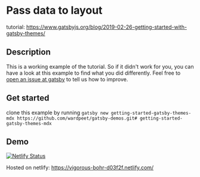 # Pass data to layout

tutorial: https://www.gatsbyjs.org/blog/2019-02-26-getting-started-with-gatsby-themes/

## Description

This is a working example of the tutorial. So if it didn't work for you, you can have a look at this example to find what you did differently. Feel free to [open an issue at gatsby](https://github.com/gatsbyjs/gatsby/issues) to tell us how to improve.

## Get started

clone this example by running `gatsby new getting-started-gatsby-themes-mdx https://github.com/wardpeet/gatsby-demos.git# getting-started-gatsby-themes-mdx`

## Demo

[![Netlify Status](https://api.netlify.com/api/v1/badges/2dcd925a-d8ff-4c94-a9c0-9b554b45091f/deploy-status)](https://app.netlify.com/sites/vigorous-bohr-d03f2f/deploys)

Hosted on netlify:
https://vigorous-bohr-d03f2f.netlify.com/
